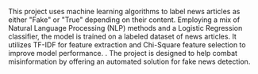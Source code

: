 This project uses  machine learning algorithms to label news articles as either "Fake" or "True" depending on their content. Employing a mix of Natural Language Processing (NLP) methods and a Logistic Regression classifier, the model is trained on a labeled dataset of news articles. It utilizes TF-IDF for feature extraction and Chi-Square feature selection to improve model performance. . The project is designed to help combat misinformation by offering an automated solution for fake news detection.
